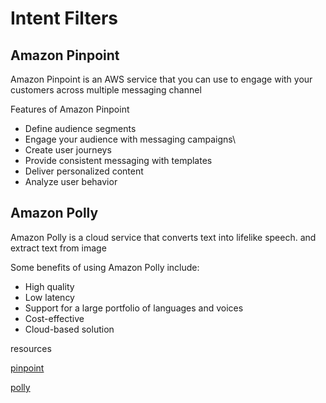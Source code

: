 # Intent Filters

## Amazon Pinpoint
Amazon Pinpoint is an AWS service that you can use to engage with your customers across multiple messaging channel

Features of Amazon Pinpoint
- Define audience segments
- Engage your audience with messaging campaigns\
- Create user journeys
- Provide consistent messaging with templates
- Deliver personalized content
- Analyze user behavior



## Amazon Polly

Amazon Polly is a cloud service that converts text into lifelike speech. and extract text from image 

Some benefits of using Amazon Polly include:
- High quality
- Low latency 
- Support for a large portfolio of languages and voices
- Cost-effective
- Cloud-based solution

resources

[pinpoint](https://aws.amazon.com/pinpoint/)

[polly](https://docs.aws.amazon.com/polly/latest/dg/what-is.html)